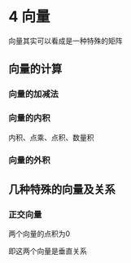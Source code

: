 # 4 向量

向量其实可以看成是一种特殊的矩阵

## 向量的计算

### 向量的加减法

### 向量的内积

内积、点乘、点积、数量积

### 向量的外积

## 几种特殊的向量及关系

### 正交向量

两个向量的点积为0

即这两个向量是垂直关系
